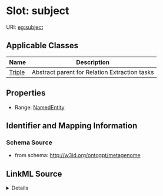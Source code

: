 # Slot: subject

URI: [eg:subject](http://w3id.org/ontogpt/environmental-metagenome/subject)



<!-- no inheritance hierarchy -->




## Applicable Classes

| Name | Description |
| --- | --- |
[Triple](Triple.md) | Abstract parent for Relation Extraction tasks






## Properties

* Range: [NamedEntity](NamedEntity.md)







## Identifier and Mapping Information







### Schema Source


* from schema: http://w3id.org/ontogpt/metagenome




## LinkML Source

<details>
```yaml
name: subject
from_schema: http://w3id.org/ontogpt/metagenome
rank: 1000
alias: subject
owner: Triple
domain_of:
- Triple
range: NamedEntity

```
</details>